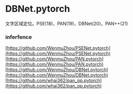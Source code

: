 # DBNet.pytorch
文字区域定位。PSE(18)，PAN(19)，DBNet(20)，PAN++(21)


### inferfence
[https://github.com/WenmuZhou/PSENet.pytorch](https://github.com/WenmuZhou/PSENet.pytorch) <br/>
[https://github.com/WenmuZhou/PAN.pytorch](https://github.com/WenmuZhou/PAN.pytorch) <br/>
[https://github.com/WenmuZhou/DBNet.pytorch](https://github.com/WenmuZhou/DBNet.pytorch) <br/>
[https://github.com/whai362/pan_pp.pytorch](https://github.com/whai362/pan_pp.pytorch) <br/>

